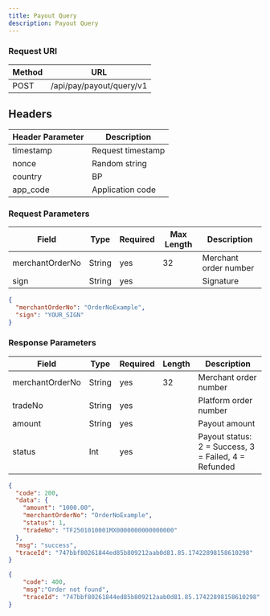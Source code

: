 ```yaml
---
title: Payout Query
description: Payout Query
---
```



### Request URl

| Method | URL                      |
| ------ | ------------------------ |
| POST   | /api/pay/payout/query/v1 |


## Headers

| Header Parameter | Description       |
| ---------------- | ----------------- |
| timestamp        | Request timestamp |
| nonce            | Random string     |
| country          | BP                |
| app\_code        | Application code  |



### Request Parameters

| Field           | Type   | Required | Max Length | Description           |
| --------------- | ------ | -------- | ---------- | --------------------- |
| merchantOrderNo | String | yes      | 32         | Merchant order number |
| sign            | String | yes      |            | Signature             |


```json title= Sample Request
{
  "merchantOrderNo": "OrderNoExample",
  "sign": "YOUR_SIGN"
}
```

### Response Parameters

| Field              | Type    | Required | Length | Description                                          |
| ------------------ | ------- | -------- | ------ | ---------------------------------------------------- |
|    merchantOrderNo | String  | yes      | 32     | Merchant order number                                |
|    tradeNo         | String  | yes      |        | Platform order number                                |
|    amount          | String  | yes      |        | Payout amount                                        |
|    status          | Int     | yes      |        | Payout status: 2 = Success, 3 = Failed, 4 = Refunded |


```json title=Sample Response
{
  "code": 200,
  "data": {
    "amount": "1000.00",
    "merchantOrderNo": "OrderNoExample",
    "status": 1,
    "tradeNo": "TF2501010001MX0000000000000000"
  },
  "msg": "success",
  "traceId": "747bbf80261844ed85b809212aab0d81.85.17422898158610298"
}


```
```json title= Sample order no exist
{
    "code": 400,
    "msg":"Order not found",
    "traceId": "747bbf80261844ed85b809212aab0d81.85.17422898158610298"
}
```

